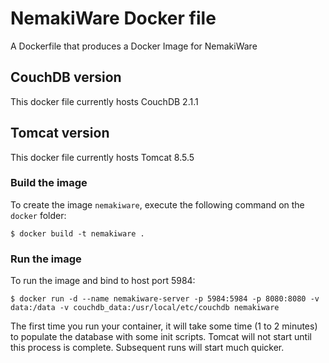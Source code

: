 # NemakiWare Docker file

A Dockerfile that produces a Docker Image for NemakiWare

## CouchDB version

This docker file currently hosts CouchDB 2.1.1

## Tomcat version

This docker file currently hosts Tomcat 8.5.5

### Build the image

To create the image `nemakiware`, execute the following command on the `docker` folder:

```
$ docker build -t nemakiware .
```

### Run the image

To run the image and bind to host port 5984:

```
$ docker run -d --name nemakiware-server -p 5984:5984 -p 8080:8080 -v data:/data -v couchdb_data:/usr/local/etc/couchdb nemakiware
```

The first time you run your container, it will take some time (1 to 2 minutes) to populate the database with some init scripts. Tomcat will not start until this process is complete. Subsequent runs will start much quicker.

